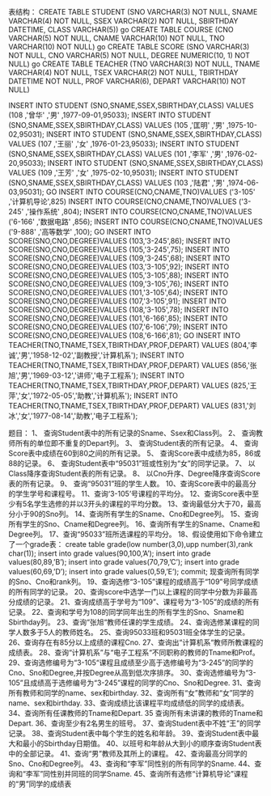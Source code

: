 表结构：
CREATE TABLE STUDENT
(SNO VARCHAR(3) NOT NULL,
SNAME VARCHAR(4) NOT NULL,
SSEX VARCHAR(2) NOT NULL,
SBIRTHDAY DATETIME,
CLASS VARCHAR(5))
go
CREATE TABLE COURSE
(CNO VARCHAR(5) NOT NULL,
CNAME VARCHAR(10) NOT NULL,
TNO VARCHAR(10) NOT NULL)
go
CREATE TABLE SCORE
(SNO VARCHAR(3) NOT NULL,
CNO VARCHAR(5) NOT NULL,
DEGREE NUMERIC(10, 1) NOT NULL)
go
CREATE TABLE TEACHER
(TNO VARCHAR(3) NOT NULL,
TNAME VARCHAR(4) NOT NULL, TSEX VARCHAR(2) NOT NULL,
TBIRTHDAY DATETIME NOT NULL, PROF VARCHAR(6),
DEPART VARCHAR(10) NOT NULL)

INSERT INTO STUDENT (SNO,SNAME,SSEX,SBIRTHDAY,CLASS) VALUES (108 ,'曾华'
,'男' ,1977-09-01,95033);
INSERT INTO STUDENT (SNO,SNAME,SSEX,SBIRTHDAY,CLASS) VALUES (105 ,'匡明'
,'男' ,1975-10-02,95031);
INSERT INTO STUDENT (SNO,SNAME,SSEX,SBIRTHDAY,CLASS) VALUES (107 ,'王丽'
,'女' ,1976-01-23,95033);
INSERT INTO STUDENT (SNO,SNAME,SSEX,SBIRTHDAY,CLASS) VALUES (101 ,'李军'
,'男' ,1976-02-20,95033);
INSERT INTO STUDENT (SNO,SNAME,SSEX,SBIRTHDAY,CLASS) VALUES (109 ,'王芳'
,'女' ,1975-02-10,95031);
INSERT INTO STUDENT (SNO,SNAME,SSEX,SBIRTHDAY,CLASS) VALUES (103 ,'陆君'
,'男' ,1974-06-03,95031);
GO
INSERT INTO COURSE(CNO,CNAME,TNO)VALUES ('3-105' ,'计算机导论',825)
INSERT INTO COURSE(CNO,CNAME,TNO)VALUES ('3-245' ,'操作系统' ,804);
INSERT INTO COURSE(CNO,CNAME,TNO)VALUES ('6-166' ,'数据电路' ,856);
INSERT INTO COURSE(CNO,CNAME,TNO)VALUES ('9-888' ,'高等数学' ,100);
GO
INSERT INTO SCORE(SNO,CNO,DEGREE)VALUES (103,'3-245',86);
INSERT INTO SCORE(SNO,CNO,DEGREE)VALUES (105,'3-245',75);
INSERT INTO SCORE(SNO,CNO,DEGREE)VALUES (109,'3-245',68);
INSERT INTO SCORE(SNO,CNO,DEGREE)VALUES (103,'3-105',92);
INSERT INTO SCORE(SNO,CNO,DEGREE)VALUES (105,'3-105',88);
INSERT INTO SCORE(SNO,CNO,DEGREE)VALUES (109,'3-105',76);
INSERT INTO SCORE(SNO,CNO,DEGREE)VALUES (101,'3-105',64);
INSERT INTO SCORE(SNO,CNO,DEGREE)VALUES (107,'3-105',91);
INSERT INTO SCORE(SNO,CNO,DEGREE)VALUES (108,'3-105',78);
INSERT INTO SCORE(SNO,CNO,DEGREE)VALUES (101,'6-166',85);
INSERT INTO SCORE(SNO,CNO,DEGREE)VALUES (107,'6-106',79);
INSERT INTO SCORE(SNO,CNO,DEGREE)VALUES (108,'6-166',81);
GO
INSERT INTO TEACHER(TNO,TNAME,TSEX,TBIRTHDAY,PROF,DEPART)
VALUES (804,'李诚','男','1958-12-02','副教授','计算机系');
INSERT INTO TEACHER(TNO,TNAME,TSEX,TBIRTHDAY,PROF,DEPART)
VALUES (856,'张旭','男','1969-03-12','讲师','电子工程系');
INSERT INTO TEACHER(TNO,TNAME,TSEX,TBIRTHDAY,PROF,DEPART)
VALUES (825,'王萍','女','1972-05-05','助教','计算机系');
INSERT INTO TEACHER(TNO,TNAME,TSEX,TBIRTHDAY,PROF,DEPART)
VALUES (831,'刘冰','女','1977-08-14','助教','电子工程系');

题目：
1、 查询Student表中的所有记录的Sname、Ssex和Class列。
2、 查询教师所有的单位即不重复的Depart列。
3、 查询Student表的所有记录。
4、 查询Score表中成绩在60到80之间的所有记录。
5、 查询Score表中成绩为85，86或88的记录。
6、 查询Student表中“95031”班或性别为“女”的同学记录。
7、 以Class降序查询Student表的所有记录。
8、 以Cno升序、Degree降序查询Score表的所有记录。
9、 查询“95031”班的学生人数。
10、查询Score表中的最高分的学生学号和课程号。
11、查询‘3-105’号课程的平均分。
12、查询Score表中至少有5名学生选修的并以3开头的课程的平均分数。
13、查询最低分大于70，最高分小于90的Sno列。
14、查询所有学生的Sname、Cno和Degree列。
15、查询所有学生的Sno、Cname和Degree列。
16、查询所有学生的Sname、Cname和Degree列。
17、查询“95033”班所选课程的平均分。
18、假设使用如下命令建立了一个grade表：
create table grade(low   number(3,0),upp   number(3),rank   char(1));
insert into grade values(90,100,’A’);
insert into grade values(80,89,’B’);
insert into grade values(70,79,’C’);
insert into grade values(60,69,’D’);
insert into grade values(0,59,’E’);
commit;
现查询所有同学的Sno、Cno和rank列。
19、查询选修“3-105”课程的成绩高于“109”号同学成绩的所有同学的记录。
20、查询score中选学一门以上课程的同学中分数为非最高分成绩的记录。
21、查询成绩高于学号为“109”、课程号为“3-105”的成绩的所有记录。
22、查询和学号为108的同学同年出生的所有学生的Sno、Sname和Sbirthday列。
23、查询“张旭“教师任课的学生成绩。
24、查询选修某课程的同学人数多于5人的教师姓名。
25、查询95033班和95031班全体学生的记录。
26、查询存在有85分以上成绩的课程Cno.
27、查询出“计算机系“教师所教课程的成绩表。
28、查询“计算机系”与“电子工程系“不同职称的教师的Tname和Prof。
29、查询选修编号为“3-105“课程且成绩至少高于选修编号为“3-245”的同学的Cno、Sno和Degree,并按Degree从高到低次序排序。
30、查询选修编号为“3-105”且成绩高于选修编号为“3-245”课程的同学的Cno、Sno和Degree.
31、查询所有教师和同学的name、sex和birthday.
32、查询所有“女”教师和“女”同学的name、sex和birthday.
33、查询成绩比该课程平均成绩低的同学的成绩表。
34、查询所有任课教师的Tname和Depart.
35  查询所有未讲课的教师的Tname和Depart.
36、查询至少有2名男生的班号。
37、查询Student表中不姓“王”的同学记录。
38、查询Student表中每个学生的姓名和年龄。
39、查询Student表中最大和最小的Sbirthday日期值。
40、以班号和年龄从大到小的顺序查询Student表中的全部记录。
41、查询“男”教师及其所上的课程。
42、查询最高分同学的Sno、Cno和Degree列。
43、查询和“李军”同性别的所有同学的Sname.
44、查询和“李军”同性别并同班的同学Sname.
45、查询所有选修“计算机导论”课程的“男”同学的成绩表
